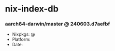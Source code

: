 # nix-index-db
### aarch64-darwin/master @ 240603.d7aefbf
- Nixpkgs: @[](https://github.com/NixOS/nixpkgs/commit/d7aefbf252617947b9ab519e192d4c1d8af1975b)
- Platform: 
- Date: 
